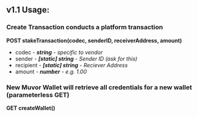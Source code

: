 ## v1.1 Usage: 

### Create Transaction conducts a platform transaction 
**POST stakeTransaction(codec, senderID, receiverAddress, amount)** 

* codec - ***string*** - _specific to vendor_
* sender - ***[static] string*** - _Sender ID (ask for this)_
* recipient - ***[static] string*** - _Reciever Address_
* amount - ***number*** - _e.g. 1.00_

### New Muvor Wallet will retrieve all credentials for a new wallet (parameterless GET)
**GET createWallet()**